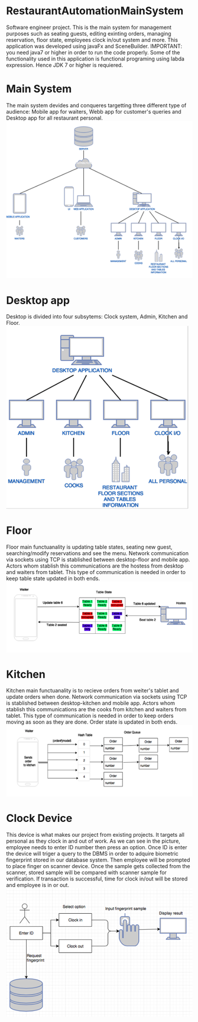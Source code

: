 # RestaurantAutomationMainSystem
Software engineer project. This is the main system for management purposes such as seating guests, editing exinting orders,
managing reservation, floor state, employees clock in/out system and more. This application was developed using javaFx and SceneBuilder. IMPORTANT: you need java7 or higher in order to run the code properly. Some of the functionality used in this application is functional programing using labda expression. Hence JDK 7 or higher is requiered.

# Main System 
The main system devides and conqueres targetting three different type of audience: Mobile app for waiters, Webb app for customer's queries and Desktop app for all restaurant personal.
![alt text](https://github.com/leonardoARoman/RestaurantAutomationMainSystem/blob/master/images/main_system.png?raw=true)

# Desktop app
Desktop is divided into four subsytems: Clock system, Admin, Kitchen and Floor.
![alt text](https://github.com/leonardoARoman/RestaurantAutomationMainSystem/blob/master/images/desk_app.png?raw=true)

# Floor
Floor main functuanality is updating table states, seating new guest, searching/modify reservations and see the menu. Network communication via sockets using TCP is stablished between desktop-floor and mobile app. Actors whom stablish this communications are the hostess from desktop and waiters from tablet. This type of communication is needed in order to keep table state updated in both ends.
![alt text](https://github.com/leonardoARoman/RestaurantAutomationMainSystem/blob/master/images/table_state.png?raw=true)

# Kitchen
Kitchen main functuanality is to recieve orders from weiter's tablet and update orders when done. Network communication via sockets using TCP is stablished between desktop-kitchen and mobile app. Actors whom stablish this communications are the cooks from kitchen and waiters from tablet. This type of communication is needed in order to keep orders moving as soon as they are done. Order state is updated in both ends.
![alt text](https://github.com/leonardoARoman/RestaurantAutomationMainSystem/blob/master/images/orders_state.png?raw=true)

# Clock Device
This device is what makes our project from existing projects. It targets all personal as they clock in and out of work. As we can see in the picture, employee needs to enter ID number then press an option. Once ID is enter the device will triger a query to the DBMS in order to adquire biometric fingerprint stored in our database system. Then employee will be prompted to place finger on scanner device. Once the sample gets collected from the scanner, stored sample will be compared with scanner sample for verification. If transaction is successful, time for clock in/out will be stored and employee is in or out.
![alt text](https://github.com/leonardoARoman/RestaurantAutomationMainSystem/blob/master/images/clock.png?raw=true)
